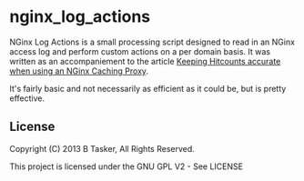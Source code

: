 nginx_log_actions
=================


NGinx Log Actions is a small processing script designed to read in an NGinx access log and perform custom actions on a per domain basis. It was written as an accompaniement to the article [Keeping Hitcounts accurate when using an NGinx Caching Proxy](http://www.bentasker.co.uk/documentation/linux/253-keeping-hitcounts-accurate-when-using-an-nginx-caching-proxy).

It's fairly basic and not necessarily as efficient as it could be, but is pretty effective.




## License ##

Copyright (C) 2013 B Tasker, All Rights Reserved.

This project is licensed under the GNU GPL V2 - See LICENSE
